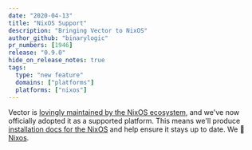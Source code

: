 ```yaml
---
date: "2020-04-13"
title: "NixOS Support"
description: "Bringing Vector to NixOS"
author_github: "binarylogic"
pr_numbers: [1946]
release: "0.9.0"
hide_on_release_notes: true
tags:
  type: "new feature"
  domains: ["platforms"]
  platforms: ["nixos"]
---
```


Vector is [lovingly maintained by the NixOS ecosystem][urls.vector_nix_package],
and we've now officially adopted it as a supported platform. This means we'll
produce [installation docs for the NixOS][docs.operating-systems.nixos] and
help ensure it stays up to date. We 💖 [Nixos][urls.nixos].

[docs.operating-systems.nixos]: /docs/setup/installation/operating-systems/nixos/
[urls.nixos]: https://nixos.org/
[urls.vector_nix_package]: https://github.com/NixOS/nixpkgs/blob/master/pkgs/tools/misc/vector/default.nix
